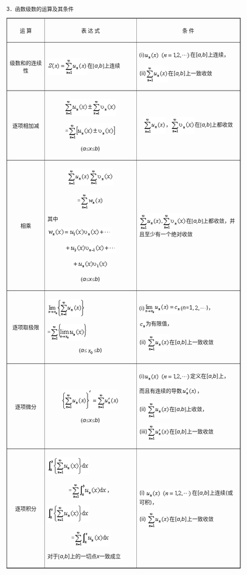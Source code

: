 <div class=Section1>
<p><span lang=EN-US>3</span><span lang=ZH-CN style='font-family:宋体_GB2312'>．函数级数的运算及其条件</span></p>
<div align=center>
<table class=MsoNormalTable border=1 cellspacing=1 cellpadding=0 width=616
 style='width:462.0pt'>
 <tr style='height:30.0pt'>
  <td width="16%" style='width:16.0%;padding:5.25pt 5.25pt 5.25pt 5.25pt;
  height:30.0pt'>
  <p align=center style='text-align:center'><span lang=ZH-CN style='font-family:
  宋体_GB2312'>运 算</span><span lang=ZH-CN> </span></p>
  </td>
  <td width="39%" style='width:39.0%;padding:5.25pt 5.25pt 5.25pt 5.25pt;
  height:30.0pt'>
  <p align=center style='text-align:center'><span lang=ZH-CN style='font-family:
  宋体_GB2312'>表 达 式</span><span lang=ZH-CN> </span></p>
  </td>
  <td width="44%" style='width:44.0%;padding:5.25pt 5.25pt 5.25pt 5.25pt;
  height:30.0pt'>
  <p align=center style='text-align:center'><span lang=ZH-CN style='font-family:
  宋体_GB2312'>条 件</span><span lang=ZH-CN> </span></p>
  </td>
 </tr>
 <tr style='height:29.25pt'>
  <td width="16%" style='width:16.0%;padding:5.25pt 5.25pt 5.25pt 5.25pt;
  height:29.25pt'>
  <p align=center style='text-align:center'><span lang=ZH-CN style='font-family:
  宋体_GB2312'>级数和的连续性</span><span lang=ZH-CN> </span></p>
  </td>
  <td width="39%" style='width:39.0%;padding:5.25pt 5.25pt 5.25pt 5.25pt;
  height:29.25pt'>
  <p><span lang=EN-US style='font-family:宋体_GB2312'><img width=105 height=45
  src="res/17e9d95da129bdd93c34fb6cc6aaaa52_5460_files/Image2372.gif" align=absmiddle></span><span
  lang=ZH-CN style='font-family:宋体_GB2312'>在</span><span lang=EN-US
  style='font-family:宋体_GB2312'>[</span><i><span lang=EN-US>a</span></i><span
  lang=EN-US>,<i>b</i></span><span lang=EN-US style='font-family:宋体_GB2312'>]</span><span
  lang=ZH-CN style='font-family:宋体_GB2312'>上连续</span><span lang=ZH-CN> </span></p>
  </td>
  <td width="44%" style='width:44.0%;padding:5.25pt 5.25pt 5.25pt 5.25pt;
  height:29.25pt'>
  <p><span lang=EN-US style='font-family:宋体_GB2312'>(i)<img width=121
  height=24 src="res/17e9d95da129bdd93c34fb6cc6aaaa52_5460_files/Image2373.gif" align=absmiddle></span><span
  lang=ZH-CN style='font-family:宋体_GB2312'>在</span><span lang=EN-US>[<i>a,b</i>]</span><span
  lang=ZH-CN style='font-family:宋体_GB2312'>上连续，</span></p>
  <p><span lang=EN-US>(ii)</span><span lang=EN-US style='font-family:宋体_GB2312'><img
  width=58 height=45 src="res/17e9d95da129bdd93c34fb6cc6aaaa52_5460_files/Image2374.gif" align=absmiddle></span><span
  lang=ZH-CN style='font-family:宋体_GB2312'>在</span><span lang=EN-US>[<i>a,b</i>]</span><span
  lang=ZH-CN style='font-family:宋体_GB2312'>上一致收敛</span><span lang=ZH-CN> </span></p>
  </td>
 </tr>
 <tr style='height:29.25pt'>
  <td width="16%" style='width:16.0%;padding:5.25pt 5.25pt 5.25pt 5.25pt;
  height:29.25pt'>
  <p align=center style='text-align:center'><span lang=ZH-CN style='font-family:
  宋体_GB2312'>逐项相加减</span><span lang=ZH-CN> </span></p>
  </td>
  <td width="39%" style='width:39.0%;padding:5.25pt 5.25pt 5.25pt 5.25pt;
  height:29.25pt'>
  <p align=center style='text-align:center'><span lang=EN-US style='font-family:
  宋体_GB2312'><img width=136 height=45 src="res/17e9d95da129bdd93c34fb6cc6aaaa52_5460_files/Image2375.gif"></span></p>
  <p align=center style='text-align:center'><span lang=EN-US style='font-family:
  宋体_GB2312'>=<img width=125 height=45 src="res/17e9d95da129bdd93c34fb6cc6aaaa52_5460_files/Image2376.gif"
  align=absmiddle></span></p>
  <p align=center style='text-align:center'><span lang=EN-US style='font-family:
  宋体_GB2312'>(</span><i><span lang=EN-US>a</span></i><span lang=ZH-CN
  style='font-family:宋体_GB2312'>≤</span><i><span lang=EN-US>x</span></i><span
  lang=ZH-CN style='font-family:宋体_GB2312'>≤</span><i><span lang=EN-US>b</span></i><span
  lang=EN-US>) </span></p>
  </td>
  <td width="44%" style='width:44.0%;padding:5.25pt 5.25pt 5.25pt 5.25pt;
  height:29.25pt'>
  <p align=center style='text-align:center'><span lang=EN-US style='font-family:
  宋体_GB2312'><img width=58 height=45 src="res/17e9d95da129bdd93c34fb6cc6aaaa52_5460_files/Image2377.gif"
  align=absmiddle></span><span lang=ZH-CN style='font-family:宋体_GB2312'>，</span><span
  lang=EN-US style='font-family:宋体_GB2312'><img width=62 height=45
  src="res/17e9d95da129bdd93c34fb6cc6aaaa52_5460_files/Image2378.gif" align=absmiddle></span><span
  lang=ZH-CN style='font-family:宋体_GB2312'>在</span><span lang=EN-US
  style='font-family:宋体_GB2312'>[</span><i><span lang=EN-US>a,b</span></i><span
  lang=EN-US style='font-family:宋体_GB2312'>]</span><span lang=ZH-CN
  style='font-family:宋体_GB2312'>上都收敛</span><span lang=ZH-CN> </span></p>
  </td>
 </tr>
 <tr style='height:29.25pt'>
  <td width="16%" style='width:16.0%;padding:5.25pt 5.25pt 5.25pt 5.25pt;
  height:29.25pt'>
  <p align=center style='text-align:center'><span lang=ZH-CN style='font-family:
  宋体_GB2312'>相乘</span><span lang=ZH-CN> </span></p>
  </td>
  <td width="39%" style='width:39.0%;padding:5.25pt 5.25pt 5.25pt 5.25pt;
  height:29.25pt'>
  <p align=center style='text-align:center'><span lang=EN-US style='font-family:
  宋体_GB2312'><img width=58 height=45 src="res/17e9d95da129bdd93c34fb6cc6aaaa52_5460_files/Image2377.gif"><img
  width=62 height=45 src="res/17e9d95da129bdd93c34fb6cc6aaaa52_5460_files/Image2379.gif"></span></p>
  <p align=center style='text-align:center'><span lang=EN-US style='font-family:
  宋体_GB2312'>=<img width=61 height=45 src="res/17e9d95da129bdd93c34fb6cc6aaaa52_5460_files/Image2380.gif"
  align=absmiddle></span></p>
  <p><span lang=ZH-CN style='font-family:宋体_GB2312'>其中</span></p>
  <p><span lang=EN-US style='font-family:宋体_GB2312'><img width=168 height=24
  src="res/17e9d95da129bdd93c34fb6cc6aaaa52_5460_files/Image2381.gif"></span></p>
  <p align=center style='text-align:center'><span lang=EN-US style='font-family:
  宋体_GB2312'><img width=133 height=24 src="res/17e9d95da129bdd93c34fb6cc6aaaa52_5460_files/Image2382.gif"></span></p>
  <p align=center style='text-align:center'><span lang=EN-US style='font-family:
  宋体_GB2312'><img width=93 height=24 src="res/17e9d95da129bdd93c34fb6cc6aaaa52_5460_files/Image2383.gif"></span></p>
  <p align=center style='text-align:center'><span lang=EN-US style='font-family:
  宋体_GB2312'>(</span><i><span lang=EN-US>a</span></i><span lang=ZH-CN
  style='font-family:宋体_GB2312'>≤</span><i><span lang=EN-US>x</span></i><span
  lang=ZH-CN style='font-family:宋体_GB2312'>≤</span><i><span lang=EN-US>b</span></i><span
  lang=EN-US>) </span></p>
  </td>
  <td width="44%" style='width:44.0%;padding:5.25pt 5.25pt 5.25pt 5.25pt;
  height:29.25pt'>
  <p><span lang=EN-US style='font-family:宋体_GB2312'><img width=58 height=45
  src="res/17e9d95da129bdd93c34fb6cc6aaaa52_5460_files/Image2377.gif" align=absmiddle>,<img width=62
  height=45 src="res/17e9d95da129bdd93c34fb6cc6aaaa52_5460_files/Image2384.gif" align=absmiddle></span><span
  lang=ZH-CN style='font-family:宋体_GB2312'>在</span><span lang=EN-US
  style='font-family:宋体_GB2312'>[</span><i><span lang=EN-US>a,b</span></i><span
  lang=EN-US style='font-family:宋体_GB2312'>]</span><span lang=ZH-CN
  style='font-family:宋体_GB2312'>上都收敛，并且至少有一个绝对收敛</span><span lang=ZH-CN> </span></p>
  </td>
 </tr>
 <tr style='height:29.25pt'>
  <td width="16%" style='width:16.0%;padding:5.25pt 5.25pt 5.25pt 5.25pt;
  height:29.25pt'>
  <p align=center style='text-align:center'><span lang=ZH-CN style='font-family:
  宋体_GB2312'>逐项取极限</span><span lang=ZH-CN> </span></p>
  </td>
  <td width="39%" style='width:39.0%;padding:5.25pt 5.25pt 5.25pt 5.25pt;
  height:29.25pt'>
  <p><span lang=EN-US style='font-family:宋体_GB2312'><img width=100 height=48
  src="res/17e9d95da129bdd93c34fb6cc6aaaa52_5460_files/Image2385.gif"></span></p>
  <p><span lang=EN-US style='font-family:宋体_GB2312'>=<img width=94 height=45
  src="res/17e9d95da129bdd93c34fb6cc6aaaa52_5460_files/Image2386.gif" align=absmiddle></span></p>
  <p align=center style='text-align:center'><span lang=EN-US style='font-family:
  宋体_GB2312'>(</span><i><span lang=EN-US>a</span></i><span lang=ZH-CN
  style='font-family:宋体_GB2312'>≤</span><span lang=EN-US style='font-family:
  宋体_GB2312'><img width=18 height=24 src="res/17e9d95da129bdd93c34fb6cc6aaaa52_5460_files/Image2387.gif"
  align=absmiddle></span><span lang=ZH-CN style='font-family:宋体_GB2312'>≤</span><i><span
  lang=EN-US>b</span></i><span lang=EN-US>) </span></p>
  </td>
  <td width="44%" style='width:44.0%;padding:5.25pt 5.25pt 5.25pt 5.25pt;
  height:29.25pt'>
  <p><span lang=EN-US style='font-family:宋体_GB2312'>(i)<img width=96 height=30
  src="res/17e9d95da129bdd93c34fb6cc6aaaa52_5460_files/Image2388.gif" align=absmiddle>(</span><i><span
  lang=EN-US>n</span></i><span lang=EN-US>=1,</span><span lang=EN-US
  style='font-family:宋体_GB2312'><img width=32 height=21
  src="res/17e9d95da129bdd93c34fb6cc6aaaa52_5460_files/Image2389.gif" align=absmiddle></span><span
  lang=EN-US>)</span><span lang=ZH-CN style='font-family:宋体_GB2312'>，</span></p>
  <p><span lang=EN-US style='font-family:宋体_GB2312'><img width=17 height=24
  src="res/17e9d95da129bdd93c34fb6cc6aaaa52_5460_files/Image2390.gif" align=absmiddle></span><span
  lang=ZH-CN style='font-family:宋体_GB2312'>为有限值，</span></p>
  <p><span lang=EN-US>(ii)</span><span lang=EN-US style='font-family:宋体_GB2312'>
  <img width=58 height=45 src="res/17e9d95da129bdd93c34fb6cc6aaaa52_5460_files/Image2377.gif"
  align=absmiddle></span><span lang=ZH-CN style='font-family:宋体_GB2312'>在</span><span
  lang=EN-US>[<i>a</i>,<i>b</i>]</span><span lang=ZH-CN style='font-family:
  宋体_GB2312'>上一致收敛</span><span lang=ZH-CN> </span></p>
  </td>
 </tr>
 <tr style='height:29.25pt'>
  <td width="16%" style='width:16.0%;padding:5.25pt 5.25pt 5.25pt 5.25pt;
  height:29.25pt'>
  <p align=center style='text-align:center'><span lang=ZH-CN style='font-family:
  宋体_GB2312'>逐项微分</span><span lang=ZH-CN> </span></p>
  </td>
  <td width="39%" style='width:39.0%;padding:5.25pt 5.25pt 5.25pt 5.25pt;
  height:29.25pt'>
  <p align=center style='text-align:center'><span lang=EN-US style='font-family:
  宋体_GB2312'><img width=152 height=54 src="res/17e9d95da129bdd93c34fb6cc6aaaa52_5460_files/Image2391.gif"></span></p>
  <p align=center style='text-align:center'><span lang=EN-US style='font-family:
  宋体_GB2312'>(</span><i><span lang=EN-US>a</span></i><span lang=ZH-CN
  style='font-family:宋体_GB2312'>≤</span><i><span lang=EN-US>x</span></i><span
  lang=ZH-CN style='font-family:宋体_GB2312'>≤</span><i><span lang=EN-US>b</span></i><span
  lang=EN-US>) </span></p>
  </td>
  <td width="44%" style='width:44.0%;padding:5.25pt 5.25pt 5.25pt 5.25pt;
  height:29.25pt'>
  <p><span lang=EN-US style='font-family:宋体_GB2312'>(i)<img width=121
  height=24 src="res/17e9d95da129bdd93c34fb6cc6aaaa52_5460_files/Image2392.gif" align=absmiddle></span><span
  lang=ZH-CN style='font-family:宋体_GB2312'>定义在</span><span lang=EN-US>[<i>a</i>,<i>b</i>]</span><span
  lang=ZH-CN style='font-family:宋体_GB2312'>上，</span></p>
  <p><span lang=ZH-CN style='font-family:宋体_GB2312'>而且有连续的导数</span><span
  lang=EN-US style='font-family:宋体_GB2312'><img width=40 height=24
  src="res/17e9d95da129bdd93c34fb6cc6aaaa52_5460_files/Image2393.gif" align=absmiddle></span><span
  lang=ZH-CN style='font-family:宋体_GB2312'>，</span></p>
  <p><span lang=EN-US>(ii)</span><span lang=EN-US style='font-family:宋体_GB2312'>
  <img width=58 height=45 src="res/17e9d95da129bdd93c34fb6cc6aaaa52_5460_files/Image2377.gif"
  align=absmiddle></span><span lang=ZH-CN style='font-family:宋体_GB2312'>在</span><span
  lang=EN-US style='font-family:宋体_GB2312'>[</span><i><span lang=EN-US>a</span></i><span
  lang=EN-US style='font-family:宋体_GB2312'>,</span><i><span lang=EN-US>b</span></i><span
  lang=EN-US style='font-family:宋体_GB2312'>]</span><span lang=ZH-CN
  style='font-family:宋体_GB2312'>上收敛，</span></p>
  <p><span lang=EN-US>(iii)</span><span lang=EN-US style='font-family:宋体_GB2312'><img
  width=58 height=45 src="res/17e9d95da129bdd93c34fb6cc6aaaa52_5460_files/Image2394.gif" align=absmiddle></span><span
  lang=ZH-CN style='font-family:宋体_GB2312'>在</span><span lang=EN-US>[<i>a</i>,<i>b</i>]</span><span
  lang=ZH-CN style='font-family:宋体_GB2312'>上一致收敛</span><span lang=ZH-CN> </span></p>
  </td>
 </tr>
 <tr style='height:29.25pt'>
  <td width="16%" style='width:16.0%;padding:5.25pt 5.25pt 5.25pt 5.25pt;
  height:29.25pt'>
  <p align=center style='text-align:center'><span lang=ZH-CN style='font-family:
  宋体_GB2312'>逐项积分</span><span lang=ZH-CN> </span></p>
  </td>
  <td width="39%" style='width:39.0%;padding:5.25pt 5.25pt 5.25pt 5.25pt;
  height:29.25pt'>
  <p><span lang=EN-US style='font-family:宋体_GB2312'><img width=109 height=48
  src="res/17e9d95da129bdd93c34fb6cc6aaaa52_5460_files/Image2395.gif"></span></p>
  <p align=center style='text-align:center'><span lang=EN-US style='font-family:
  宋体_GB2312'>=<img width=93 height=45 src="res/17e9d95da129bdd93c34fb6cc6aaaa52_5460_files/Image2396.gif"
  align=absmiddle></span><span lang=ZH-CN style='font-family:宋体_GB2312'>，</span></p>
  <p><span lang=EN-US style='font-family:宋体_GB2312'><img width=110 height=48
  src="res/17e9d95da129bdd93c34fb6cc6aaaa52_5460_files/Image2397.gif"></span></p>
  <p align=center style='text-align:center'><span lang=EN-US style='font-family:
  宋体_GB2312'>=<img width=93 height=45 src="res/17e9d95da129bdd93c34fb6cc6aaaa52_5460_files/Image2398.gif"
  align=absmiddle></span></p>
  <p><span lang=ZH-CN style='font-family:宋体_GB2312'>对于</span><span lang=EN-US
  style='font-family:宋体_GB2312'>[</span><i><span lang=EN-US>a</span></i><span
  lang=EN-US>,<i>b</i>]</span><span lang=ZH-CN style='font-family:宋体_GB2312'>上的一切点</span><i><span
  lang=EN-US>x</span></i><span lang=ZH-CN style='font-family:宋体_GB2312'>一致成立</span><span
  lang=ZH-CN> </span></p>
  </td>
  <td width="44%" style='width:44.0%;padding:5.25pt 5.25pt 5.25pt 5.25pt;
  height:29.25pt'>
  <p><span lang=EN-US>(i)</span><span lang=EN-US style='font-family:宋体_GB2312'>
  <img width=121 height=24 src="res/17e9d95da129bdd93c34fb6cc6aaaa52_5460_files/Image2392.gif"
  align=absmiddle></span><span lang=ZH-CN style='font-family:宋体_GB2312'>在</span><span
  lang=EN-US>[<i>a</i>,<i>b</i>]</span><span lang=ZH-CN style='font-family:
  宋体_GB2312'>上连续</span><span lang=EN-US>(</span><span lang=ZH-CN
  style='font-family:宋体_GB2312'>或可积</span><span lang=EN-US>)</span><span
  lang=ZH-CN style='font-family:宋体_GB2312'>，</span></p>
  <p><span lang=EN-US>(ii)</span><span lang=EN-US style='font-family:宋体_GB2312'>
  <img width=58 height=45 src="res/17e9d95da129bdd93c34fb6cc6aaaa52_5460_files/Image2377.gif"
  align=absmiddle></span><span lang=ZH-CN style='font-family:宋体_GB2312'>在</span><span
  lang=EN-US>[<i>a</i>,<i>b</i>]</span><span lang=ZH-CN style='font-family:
  宋体_GB2312'>上一致收敛</span><span lang=ZH-CN> </span></p>
  </td>
 </tr>
</table>
</div>
<p><span lang=ZH-CN style='font-family:宋体_GB2312'>　</span></p>
</div>